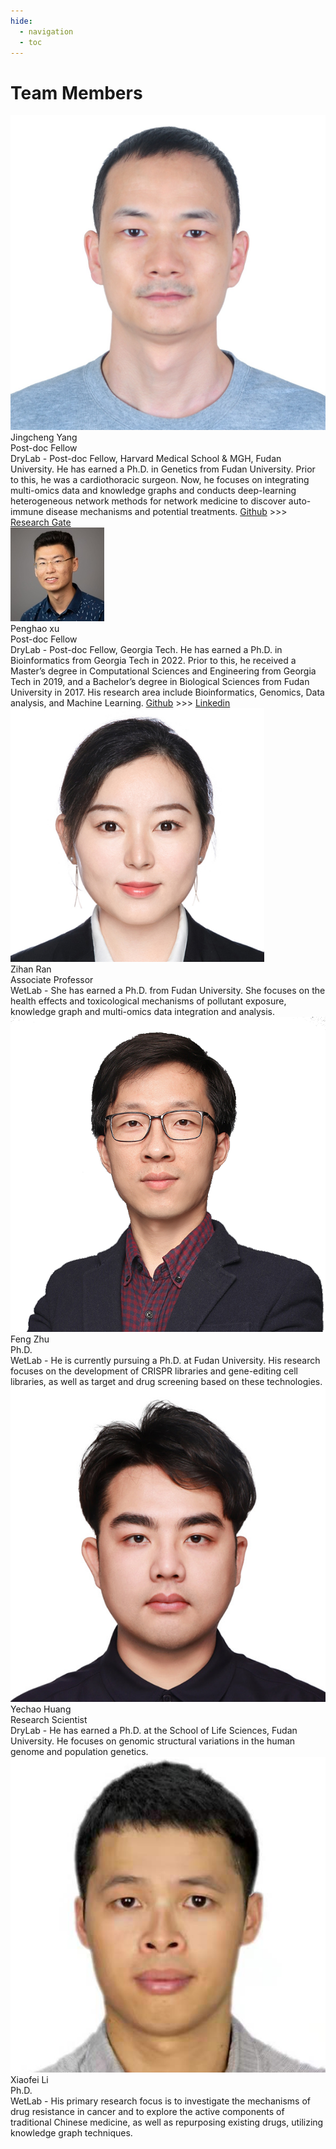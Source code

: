 ```yaml
---
hide:
  - navigation
  - toc
---
```


# Team Members

<!-- Add several div tags which contains four elements for each div tag. Four elements are picture, name, position and description. And the description item must be placed on the right, other items are placed on the left. -->

<div style="display: flex; flex-direction: row; flex-wrap: wrap;">
  <div class="member-card">
    <div class="left">
      <img src="/assets/images/jingchengyang.jpeg" />
      <div>
        <div class="name">Jingcheng Yang</div>
        <div class="position">Post-doc Fellow</div>
      </div>
    </div>
    <div class="right">
      DryLab - Post-doc Fellow, Harvard Medical School & MGH, Fudan University. He has earned a Ph.D. in Genetics from Fudan University. Prior to this, he was a cardiothoracic surgeon. Now, he focuses on integrating multi-omics data and knowledge graphs and conducts deep-learning heterogeneous network methods for network medicine to discover auto-immune disease mechanisms and potential treatments. <a href="https://github.com/yjcyxky">Github</a> >>> <a href="https://www.researchgate.net/profile/Jingcheng-Yang-4">Research Gate</a>
    </div>
  </div>
  <div class="member-card">
    <div class="left">
      <img src="/assets/images/penghaoxu.jpg"/>
      <div>
        <div class="name">Penghao xu</div>
        <div class="position">Post-doc Fellow</div>
      </div>
    </div>
    <div class="right">
      DryLab - Post-doc Fellow, Georgia Tech. He has earned a Ph.D. in Bioinformatics from Georgia Tech in 2022. Prior to this, he received a Master’s degree in Computational Sciences and Engineering from Georgia Tech in 2019, and a Bachelor’s degree in Biological Sciences from Fudan University in 2017. His research area include Bioinformatics, Genomics, Data analysis, and Machine Learning. <a href="https://github.com/xph9876">Github</a> >>> <a href="https://www.linkedin.com/in/penghao-xu-24111914b/">Linkedin</a>
    </div>
  </div>
  <div class="member-card">
    <div class="left">
      <img src="/assets/images/zihanran.png"/>
      <div>
        <div class="name">Zihan Ran</div>
        <div class="position">Associate Professor</div>
      </div>
    </div>
    <div class="right">
      WetLab - She has earned a Ph.D. from Fudan University. She focuses on the health effects and toxicological mechanisms of pollutant exposure, knowledge graph and multi-omics data integration and analysis.
    </div>
  </div>
  <div class="member-card">
    <div class="left">
      <img src="/assets/images/fengzhu.png"/>
      <div>
        <div class="name">Feng Zhu</div>
        <div class="position">Ph.D.</div>
      </div>
    </div>
    <div class="right">
      WetLab - He is currently pursuing a Ph.D. at Fudan University. His research focuses on the development of CRISPR libraries and gene-editing cell libraries, as well as target and drug screening based on these technologies.
    </div>
  </div>
  <div class="member-card">
    <div class="left">
      <img src="/assets/images/yechaohuang.png"/>
      <div>
        <div class="name">Yechao Huang</div>
        <div class="position">Research Scientist</div>
      </div>
    </div>
    <div class="right">
      DryLab - He has earned a Ph.D. at the School of Life Sciences, Fudan University. He focuses on genomic structural variations in the human genome and population genetics.
    </div>
  </div>
    <div class="member-card">
    <div class="left">
      <img src="/assets/images/xiaofeili.png"/>
      <div>
        <div class="name">Xiaofei Li</div>
        <div class="position">Ph.D.</div>
      </div>
    </div>
    <div class="right">
      WetLab - His primary research focus is to investigate the mechanisms of drug resistance in cancer and to explore the active components of traditional Chinese medicine, as well as repurposing existing drugs, utilizing knowledge graph techniques.
    </div>
  </div>
</div>

